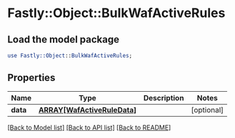 # Fastly::Object::BulkWafActiveRules

## Load the model package
```perl
use Fastly::Object::BulkWafActiveRules;
```

## Properties
Name | Type | Description | Notes
------------ | ------------- | ------------- | -------------
**data** | [**ARRAY[WafActiveRuleData]**](WafActiveRuleData.md) |  | [optional] 

[[Back to Model list]](../README.md#documentation-for-models) [[Back to API list]](../README.md#documentation-for-api-endpoints) [[Back to README]](../README.md)


